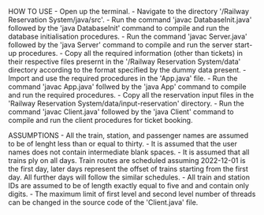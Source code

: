 HOW TO USE
    - Open up the terminal.
    - Navigate to the directory '/Railway Reservation System/java/src'.
    - Run the command 'javac DatabaseInit.java' followed by the 'java DatabaseInit' command to compile and run the database initialisation procedures.
    - Run the command 'javac Server.java' followed by the 'java Server' command to compile and run the server start-up procedures.
    - Copy all the required information (other than tickets) in their respective files presernt in the '/Railway Reservation System/data' directory according to the format specified by the dummy data present.
    - Import and use the required procedures in the 'App.java' file.
    - Run the command 'javac App.java' follwed by the 'java App' command to compile and run the required procedures.
    - Copy all the reservation input files in the 'Railway Reservation System/data/input-reservation' directory.
    - Run the command 'javac Client.java' followed by the 'java Client' command to compile and run the client procedures for ticket booking.


ASSUMPTIONS
    - All the train, station, and passenger names are assumed to be of lenght less than or equal to thirty.
    - It is assumed that the user names does not contain intermediate blank spaces.
    - It is assumed that all trains ply on all days. Train routes are scheduled assuming 2022-12-01 is the first day, later days represent the offset of trains starting from the first day. All further days will follow the similar schedules.
    - All train and station IDs are assumed to be of length exactly equal to five and and contain only digits.
    - The maximum limit of first level and second level number of threads can be changed in the source code of the 'Client.java' file.